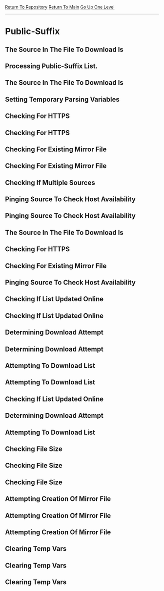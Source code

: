 [Return To Repository](https://github.com/DigitalWarrior/piholeparser/)
[Return To Main](https://github.com/DigitalWarrior/piholeparser/blob/master/RecentRunLogs/Mainlog.md)
[Go Up One Level](https://github.com/DigitalWarrior/piholeparser/blob/master/RecentRunLogs/TopLevelScripts/15-Processing-Top-Level-Domains.md)
____________________________________
# Public-Suffix
## The Source In The File To Download Is
## Processing Public-Suffix List.
## The Source In The File To Download Is
## Setting Temporary Parsing Variables
## Checking For HTTPS
## Checking For HTTPS
## Checking For Existing Mirror File
## Checking For Existing Mirror File
## Checking If Multiple Sources
## Pinging Source To Check Host Availability
## Pinging Source To Check Host Availability
## The Source In The File To Download Is
## Checking For HTTPS
## Checking For Existing Mirror File
## Pinging Source To Check Host Availability
## Checking If List Updated Online
## Checking If List Updated Online
## Determining Download Attempt
## Determining Download Attempt
## Attempting To Download List
## Attempting To Download List
## Checking If List Updated Online
## Determining Download Attempt
## Attempting To Download List
## Checking File Size
## Checking File Size
## Checking File Size
## Attempting Creation Of Mirror File
## Attempting Creation Of Mirror File
## Attempting Creation Of Mirror File
## Clearing Temp Vars
## Clearing Temp Vars
## Clearing Temp Vars
